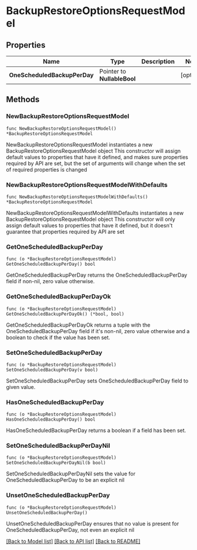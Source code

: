 # BackupRestoreOptionsRequestModel

## Properties

Name | Type | Description | Notes
------------ | ------------- | ------------- | -------------
**OneScheduledBackupPerDay** | Pointer to **NullableBool** |  | [optional] 

## Methods

### NewBackupRestoreOptionsRequestModel

`func NewBackupRestoreOptionsRequestModel() *BackupRestoreOptionsRequestModel`

NewBackupRestoreOptionsRequestModel instantiates a new BackupRestoreOptionsRequestModel object
This constructor will assign default values to properties that have it defined,
and makes sure properties required by API are set, but the set of arguments
will change when the set of required properties is changed

### NewBackupRestoreOptionsRequestModelWithDefaults

`func NewBackupRestoreOptionsRequestModelWithDefaults() *BackupRestoreOptionsRequestModel`

NewBackupRestoreOptionsRequestModelWithDefaults instantiates a new BackupRestoreOptionsRequestModel object
This constructor will only assign default values to properties that have it defined,
but it doesn't guarantee that properties required by API are set

### GetOneScheduledBackupPerDay

`func (o *BackupRestoreOptionsRequestModel) GetOneScheduledBackupPerDay() bool`

GetOneScheduledBackupPerDay returns the OneScheduledBackupPerDay field if non-nil, zero value otherwise.

### GetOneScheduledBackupPerDayOk

`func (o *BackupRestoreOptionsRequestModel) GetOneScheduledBackupPerDayOk() (*bool, bool)`

GetOneScheduledBackupPerDayOk returns a tuple with the OneScheduledBackupPerDay field if it's non-nil, zero value otherwise
and a boolean to check if the value has been set.

### SetOneScheduledBackupPerDay

`func (o *BackupRestoreOptionsRequestModel) SetOneScheduledBackupPerDay(v bool)`

SetOneScheduledBackupPerDay sets OneScheduledBackupPerDay field to given value.

### HasOneScheduledBackupPerDay

`func (o *BackupRestoreOptionsRequestModel) HasOneScheduledBackupPerDay() bool`

HasOneScheduledBackupPerDay returns a boolean if a field has been set.

### SetOneScheduledBackupPerDayNil

`func (o *BackupRestoreOptionsRequestModel) SetOneScheduledBackupPerDayNil(b bool)`

 SetOneScheduledBackupPerDayNil sets the value for OneScheduledBackupPerDay to be an explicit nil

### UnsetOneScheduledBackupPerDay
`func (o *BackupRestoreOptionsRequestModel) UnsetOneScheduledBackupPerDay()`

UnsetOneScheduledBackupPerDay ensures that no value is present for OneScheduledBackupPerDay, not even an explicit nil

[[Back to Model list]](../README.md#documentation-for-models) [[Back to API list]](../README.md#documentation-for-api-endpoints) [[Back to README]](../README.md)


